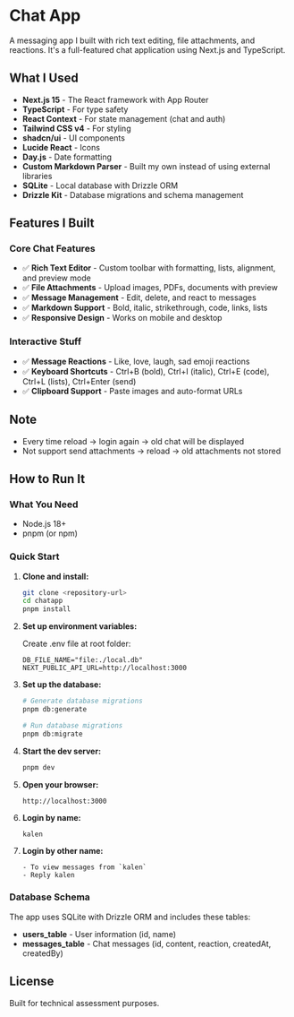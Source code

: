 # Chat App

A messaging app I built with rich text editing, file attachments, and reactions. It's a full-featured chat application using Next.js and TypeScript.

## What I Used

- **Next.js 15** - The React framework with App Router
- **TypeScript** - For type safety
- **React Context** - For state management (chat and auth)
- **Tailwind CSS v4** - For styling
- **shadcn/ui** - UI components
- **Lucide React** - Icons
- **Day.js** - Date formatting
- **Custom Markdown Parser** - Built my own instead of using external libraries
- **SQLite** - Local database with Drizzle ORM
- **Drizzle Kit** - Database migrations and schema management

## Features I Built

### Core Chat Features

- ✅ **Rich Text Editor** - Custom toolbar with formatting, lists, alignment, and preview mode
- ✅ **File Attachments** - Upload images, PDFs, documents with preview
- ✅ **Message Management** - Edit, delete, and react to messages
- ✅ **Markdown Support** - Bold, italic, strikethrough, code, links, lists
- ✅ **Responsive Design** - Works on mobile and desktop

### Interactive Stuff

- ✅ **Message Reactions** - Like, love, laugh, sad emoji reactions
- ✅ **Keyboard Shortcuts** - Ctrl+B (bold), Ctrl+I (italic), Ctrl+E (code), Ctrl+L (lists), Ctrl+Enter (send)
- ✅ **Clipboard Support** - Paste images and auto-format URLs

## Note

- Every time reload -> login again -> old chat will be displayed
- Not support send attachments -> reload -> old attachments not stored

## How to Run It

### What You Need

- Node.js 18+
- pnpm (or npm)

### Quick Start

1. **Clone and install:**

   ```bash
   git clone <repository-url>
   cd chatapp
   pnpm install
   ```

2. **Set up environment variables:**

   Create .env file at root folder:

   ```env
   DB_FILE_NAME="file:./local.db"
   NEXT_PUBLIC_API_URL=http://localhost:3000
   ```

3. **Set up the database:**

   ```bash
   # Generate database migrations
   pnpm db:generate

   # Run database migrations
   pnpm db:migrate
   ```

4. **Start the dev server:**

   ```bash
   pnpm dev
   ```

5. **Open your browser:**

   ```
   http://localhost:3000
   ```

6. **Login by name:**

   ```
   kalen
   ```

7. **Login by other name:**
   ```
   - To view messages from `kalen`
   - Reply kalen
   ```

### Database Schema

The app uses SQLite with Drizzle ORM and includes these tables:

- **users_table** - User information (id, name)
- **messages_table** - Chat messages (id, content, reaction, createdAt, createdBy)

## License

Built for technical assessment purposes.
